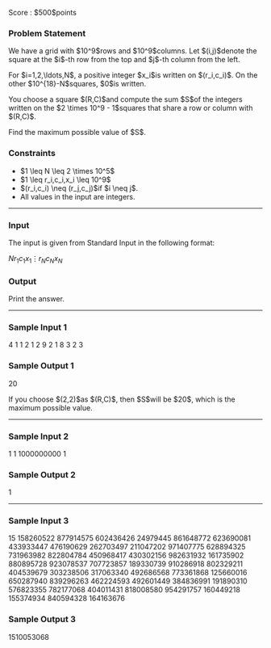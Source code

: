 
<div>

<span>

<span>

<p>
Score : $500$points
</p>

<div>

<section>

### **Problem Statement**

<p>
We have a grid with $10^9$rows and $10^9$columns. Let $(i,j)$denote the square at the $i$-th row from the top and $j$-th column from the left.
</p>

<p>
For $i=1,2,\ldots,N$, a positive integer $x_i$is written on $(r_i,c_i)$. On the other $10^{18}-N$squares, $0$is written.
</p>

<p>
You choose a square $(R,C)$and compute the sum $S$of the integers written on the $2 \times 10^9 - 1$squares that share a row or column with $(R,C)$. 
</p>

<p>
Find the maximum possible value of $S$.
</p>

</section>

</div>

<div>

<section>

### **Constraints**

<ul>

<li>
$1 \leq N \leq 2 \times 10^5$
</li>

<li>
$1 \leq r_i,c_i,x_i \leq 10^9$
</li>

<li>
$(r_i,c_i) \neq (r_j,c_j)$if $i \neq j$.
</li>

<li>
All values in the input are integers.
</li>

</ul>

</section>

</div>

---

<div>

<div>

<section>

### **Input**

<p>
The input is given from Standard Input in the following format:
</p>

<div>

$N$$r_1$$c_1$$x_1$$\vdots$$r_N$$c_N$$x_N$
</div>

</section>

</div>

<div>

<section>

### **Output**

<p>
Print the answer.
</p>

</section>

</div>

</div>

---

<div>

<section>

### **Sample Input 1**

<div>

4
1 1 2
1 2 9
2 1 8
3 2 3

</div>

</section>

</div>

<div>

<section>

### **Sample Output 1**

<div>

20

</div>

<p>
If you choose $(2,2)$as $(R,C)$, then $S$will be $20$, which is the maximum possible value.
</p>

</section>

</div>

---

<div>

<section>

### **Sample Input 2**

<div>

1
1 1000000000 1

</div>

</section>

</div>

<div>

<section>

### **Sample Output 2**

<div>

1

</div>

</section>

</div>

---

<div>

<section>

### **Sample Input 3**

<div>

15
158260522 877914575 602436426
24979445 861648772 623690081
433933447 476190629 262703497
211047202 971407775 628894325
731963982 822804784 450968417
430302156 982631932 161735902
880895728 923078537 707723857
189330739 910286918 802329211
404539679 303238506 317063340
492686568 773361868 125660016
650287940 839296263 462224593
492601449 384836991 191890310
576823355 782177068 404011431
818008580 954291757 160449218
155374934 840594328 164163676

</div>

</section>

</div>

<div>

<section>

### **Sample Output 3**

<div>

1510053068

</div>

</section>

</div>

</span>

</span>

</div>
